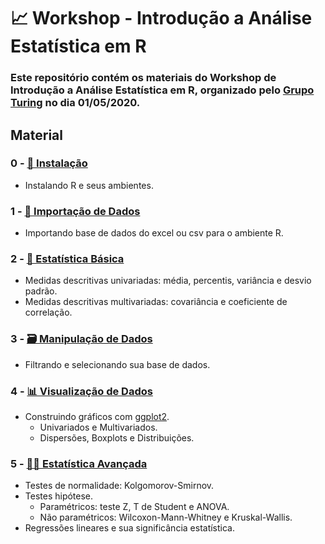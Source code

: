 # 📈 Workshop - Introdução a Análise Estatística em R

### Este repositório contém os materiais do Workshop de **Introdução a Análise Estatística em R**, organizado pelo **[Grupo Turing](https://www.facebook.com/grupoturing.poliusp/)** no dia 01/05/2020.

## **Material**

### 0 - [🔽 Instalação](0-instalacao-jupyter-notebook-r.md)

  - Instalando R e seus ambientes.

### 1 - [📂 Importação de Dados](1-importando-dados.ipynb)

  - Importando base de dados do excel ou csv para o ambiente R.

### 2 - [🎰 Estatística Básica](2-estatistica-basica.ipynb)

  - Medidas descritivas univariadas: média, percentis, variância e desvio padrão.
  - Medidas descritivas multivariadas: covariância e coeficiente de correlação.

### 3 - [🗃 Manipulação de Dados](3-manipulacao-de-dados.ipynb)

  - Filtrando e selecionando sua base de dados.

### 4 - [📊 Visualização de Dados](4-visualizacao-de-dados.ipynb)

  - Construindo gráficos com [ggplot2](https://ggplot2.tidyverse.org/).
    - Univariados e Multivariados.
    - Dispersões, Boxplots e Distribuições.

### 5 - [👩‍💻 Estatística Avançada](5-estatistica-avancada.ipynb)

  - Testes de normalidade: Kolgomorov-Smirnov.
  - Testes hipótese.
    - Paramétricos: teste Z, T de Student e ANOVA.
    - Não paramétricos: Wilcoxon-Mann-Whitney e Kruskal-Wallis. 
  - Regressões lineares e sua significância estatística.
